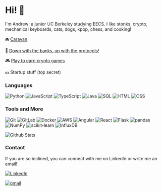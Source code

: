 # Hi! 👋

I'm Andrew: a junior UC Berkeley studying EECS. I like stonks, crypto, mechanical keyboards, cats, dogs, kpop, chess, and cooking!

🚘 [Caravan](https://docs.google.com/document/d/13AgoN4eVp-VRyC_tSaSJift1CBq3YD5q04UhTOOuTQ8/edit)

🏦 [Down with the banks, up with the protocols!](https://docs.google.com/document/d/1a6gXe1_B80hGWZVLVM8EIiTZEWjzaC6SieDZWxhDSwo/edit?usp=sharing)

🎮 [Play to earn crypto games](https://docs.google.com/document/d/1V9JLjWBh7MFuwXu6qmsjTaB2vvhSvtrBkPGI3seZuPg/edit?usp=sharing)

💵 Startup stuff (top secret)

### Languages
<p>
  <img alt="Python" src="https://img.shields.io/badge/-Python-3776AB?style=flat-square&logo=Python&logoColor=white" />
  <img alt="JavaScript" src="https://img.shields.io/badge/-JavaScript-F7DF1E?style=flat-square&logo=JavaScript&logoColor=white" />
  <img alt="TypeScript" src="https://img.shields.io/badge/-TypeScript-3178C6?logo=TypeScript&logoColor=white&style=flat-square" />
  <img alt="Java" src="https://img.shields.io/badge/-Java-007396?style=flat-square&logo=Java&logoColor=white" />
  <img alt="SQL" src="https://img.shields.io/badge/SQLite-003B57?style=flat-square&logo=sqlite&logoColor=white" />
  <img alt="HTML" src="https://img.shields.io/badge/-HTML-E34F26?style=flat-square&logo=HTML5&logoColor=white" />
  <img alt="CSS" src="https://img.shields.io/badge/-CSS-1572B6?style=flat-square&logo=CSS3&logoColor=white" />
</p>

### Tools and More
<p>
  <img alt="Git" src="https://img.shields.io/badge/-Git-F05032?style=flat-square&logo=git&logoColor=white" />
  <img alt="GitLab" src="https://img.shields.io/badge/-GitLab-FCA121?style=flat-square&logo=gitlab&logoColor=white" />
  <img alt="Docker" src="https://img.shields.io/badge/-Docker-2496ED?logo=Docker&logoColor=white&style=flat-square" />
  <img alt="AWS" src="https://img.shields.io/badge/-AWS-232F3E?logo=AmazonAWS&logoColor=white&style=flat-square" />
  <img alt="Angular" src="https://img.shields.io/badge/-Angular-DD0031?logo=Angular&logoColor=white&style=flat-square" />
  <img alt="React" src="https://img.shields.io/badge/-React-61DAFB?logo=React&logoColor=white&style=flat-square" />
  <img alt="Flask" src="https://img.shields.io/badge/-Flask-000000?style=flat-square&logo=Flask&logoColor=white" /> 
  <img alt="pandas" src="https://img.shields.io/badge/-pandas-150458?style=flat-square&logo=pandas&logoColor=white" />
  <img alt="NumPy" src="https://img.shields.io/badge/-NumPy-013243?style=flat-square&logo=NumPy&logoColor=white" />
  <img alt="scikit-learn" src="https://img.shields.io/badge/-ScikitLearn-F7931E?style=flat-square&logo=scikitlearn&logoColor=white" />
  <img alt="InfluxDB" src="https://img.shields.io/badge/-InfluxDB-22ADF6?style=flat-square&logo=InfluxDB&logoColor=white" />

</p>

![Github Stats](https://github-readme-stats.vercel.app/api?username=andrewting19&count_private=true&bg_color=60,CB218E,6617CB&title_color=FFFFFF&text_color=FFFFFF&icon_color=FFFFFF&show_icons=TRUE)

### Contact
<p>
  If you are so inclined, you can connect with me on LinkedIn or write me an email!
  
 <a href="https://www.linkedin.com/in/andrewwting/" target="_blank"><img alt="LinkedIn" src="https://img.shields.io/badge/linkedin-%230077B5.svg?&style=for-the-badge&logo=linkedin&logoColor=white" /></a>
  
  <a href="mailto:andrewting@berkeley.edu" target="_blank"><img alt="gmail" src="https://img.shields.io/badge/Gmail-D14836?style=for-the-badge&logo=gmail&logoColor=white" /></a>
  
</p>
